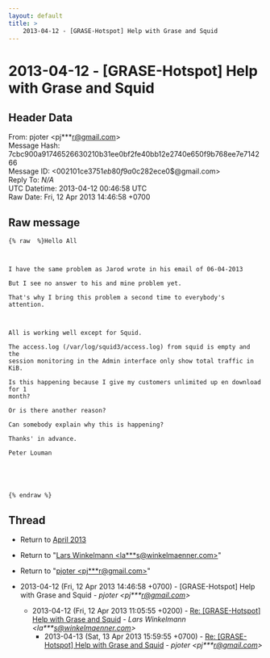 ```yaml
---
layout: default
title: >
    2013-04-12 - [GRASE-Hotspot] Help with Grase and Squid
---
```


# 2013-04-12 - [GRASE-Hotspot] Help with Grase and Squid

## Header Data

From: pjoter \<pj***r@gmail.com\><br>
Message Hash: 7cbc900a91746526630210b31ee0bf2fe40bb12e2740e650f9b768ee7e714266<br>
Message ID: \<002101ce3751$eb80f9a0$c282ece0$@gmail.com\><br>
Reply To: _N/A_<br>
UTC Datetime: 2013-04-12 00:46:58 UTC<br>
Raw Date: Fri, 12 Apr 2013 14:46:58 +0700<br>

## Raw message

```
{% raw  %}Hello All

 

I have the same problem as Jarod wrote in his email of 06-04-2013

But I see no answer to his and mine problem yet.

That's why I bring this problem a second time to everybody's attention.

 

All is working well except for Squid.

The access.log (/var/log/squid3/access.log) from squid is empty and the
session monitoring in the Admin interface only show total traffic in KiB.

Is this happening because I give my customers unlimited up en download for 1
month?

Or is there another reason?

Can somebody explain why this is happening?   

Thanks' in advance.

Peter Louman

 

 

{% endraw %}
```

## Thread

+ Return to [April 2013](/archive/2013/04)

+ Return to "[Lars Winkelmann <la***s<span>@</span>winkelmaenner.com>](/authors/la___s_at_winkelmaenner_com)"
+ Return to "[pjoter <pj***r<span>@</span>gmail.com>](/authors/pj___r_at_gmail_com)"

+ 2013-04-12 (Fri, 12 Apr 2013 14:46:58 +0700) - [GRASE-Hotspot] Help with Grase and Squid - _pjoter \<pj***r@gmail.com\>_
  + 2013-04-12 (Fri, 12 Apr 2013 11:05:55 +0200) - [Re: [GRASE-Hotspot] Help with Grase and Squid](/archive/2013/04/8c479b3c0aff056e86e640d02811a1ad82e744e821c6a8b48589235559d49fdd) - _Lars Winkelmann \<la***s@winkelmaenner.com\>_
    + 2013-04-13 (Sat, 13 Apr 2013 15:59:55 +0700) - [Re: [GRASE-Hotspot] Help with Grase and Squid](/archive/2013/04/306c5af8b4d8c1593600cb19d4133c36ef3fc593adbb8f5fbcd0643e023a0e73) - _pjoter \<pj***r@gmail.com\>_

